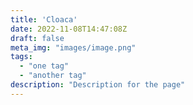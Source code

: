 ```yaml
---
title: 'Cloaca'
date: 2022-11-08T14:47:08Z
draft: false
meta_img: "images/image.png"
tags:
  - "one tag"
  - "another tag"
description: "Description for the page"
---
```


